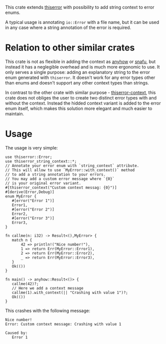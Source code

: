 This crate extends [thiserror](https://crates.io/crates/thiserror/) with possibility to add string context to error enums. 

A typical usage is annotating `io::Error` with a file name, but it can be used in any case where a string annotation of the error is required.

# Relation to other similar crates
This crate is not as flexible in adding the context as [anyhow](https://crates.io/crates/anyhow) or [snafu](https://crates.io/crates/snafu), but instead it has a neglegible overhead and is much more ergonomic to use. It only serves a single purpose: adding an explanatory string to the error enum generated with `thiserror`. It doesn't work for any error types other than enums and doesn't support any other context types than strings.

In contrast to the other crate with similar purpose - [thiserror-context](https://crates.io/crates/thiserror-context), this crate does not obliges the user to create two distinct error types with and without the context. Instead the hidded context variant is added to the error enum itself, which makes this solution more elegant and much easier to maintain.

# Usage
The usage is very simple:
 ```ignore
use thiserror::Error;
use thiserror_string_context::*;
// Annotate your error enum with `string_context` attribute.
// This will allow to use `MyError::with_context()` method
// to add a string annotation to your errors.
// You may add a custom error message where `{0}` 
// is your original error variant.
#[thiserror_context("Custom context messag: {0}")]
#[derive(Error,Debug)]
enum MyError {
    #[error("Error 1")]
    Error1,
    #[error("Error 2")]
    Error2,
    #[error("Error 3")]
    Error3,
}
 
fn callme(n: i32) -> Result<(),MyError> {
    match n {
        42 => println!("Nice number!"),
        1 => return Err(MyError::Error1),
        2 => return Err(MyError::Error2),
        _ => return Err(MyError::Error3),
    }
    Ok(())
}

fn main() -> anyhow::Result<()> {
    callme(42)?;
    // Here we add a context message
    callme(1).with_context(|| "Crashing with value 1")?;
    Ok(())
}
```
This crashes with the following message:
```text
Nice number!
Error: Custom context message: Crashing with value 1

Caused by:
   Error 1
```